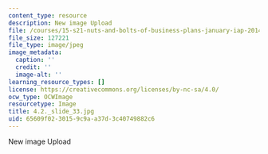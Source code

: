```yaml
---
content_type: resource
description: New image Upload
file: /courses/15-s21-nuts-and-bolts-of-business-plans-january-iap-2014/65609f0230159c9aa37d3c40749882c6_4.2._slide_33.jpg
file_size: 127221
file_type: image/jpeg
image_metadata:
  caption: ''
  credit: ''
  image-alt: ''
learning_resource_types: []
license: https://creativecommons.org/licenses/by-nc-sa/4.0/
ocw_type: OCWImage
resourcetype: Image
title: 4.2._slide_33.jpg
uid: 65609f02-3015-9c9a-a37d-3c40749882c6
---
```

New image Upload